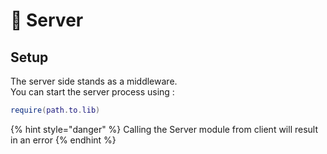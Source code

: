 # 🧮 Server

## Setup

The server side stands as a middleware.\
You can start the server process using :

```lua
require(path.to.lib)
```

{% hint style="danger" %}
Calling the Server module from client will result in an error
{% endhint %}
